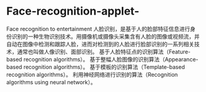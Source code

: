 # Face-recognition-applet-
Face recognition to entertainment 
人脸识别，是基于人的脸部特征信息进行身份识别的一种生物识别技术。用摄像机或摄像头采集含有人脸的图像或视频流，并自动在图像中检测和跟踪人脸，进而对检测到的人脸进行脸部识别的一系列相关技术，通常也叫做人像识别、面部识别。
基于人脸特征点的识别算法（Feature-based recognition algorithms）。
基于整幅人脸图像的识别算法（Appearance-based recognition algorithms）。
基于模板的识别算法（Template-based recognition algorithms）。
利用神经网络进行识别的算法（Recognition algorithms using neural network）。
